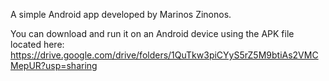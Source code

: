 A simple Android app developed by Marinos Zinonos.

You can download and run it on an Android device using the APK file located here: 
https://drive.google.com/drive/folders/1QuTkw3piCYyS5rZ5M9btiAs2VMCMepUR?usp=sharing
